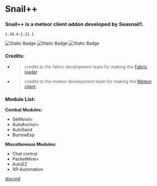 # Snail++

### Snail++ is a meteor client addon developed by Seasnail1.

`1.20.4-1.21.1`

![Static Badge](https://img.shields.io/badge/Works%20on%20-%20My%20Machine%20-%20green?style=for-the-badge)
![Static Badge](https://img.shields.io/badge/Made%20By%20-%20Seasnail%20-%20magenta?style=for-the-badge)
![Static Badge](https://img.shields.io/badge/We%20have%20discord!%20-%20%235865F2?style=for-the-badge&link=https%3A%2F%2Fdiscord.gg%2Fnh9pjVhsVb)



### Credits:
- > credits to the fabric development team for making the [Fabric loader](https://fabricmc.net/use/installer/)
- > credits to the meteor development team for making the [Meteor client](https://meteorclient.com/)

### Module List:

**Combat Modules:**
- SelfAnvil+
- AutoAnchor+
- AutoSand
- BurrowEsp

**Miscellaneous Modules:**
- Chat control
- PacketMine+
- AutoEZ
- XP-Automation


[discord](https://discord.gg/nh9pjVhsVb)
